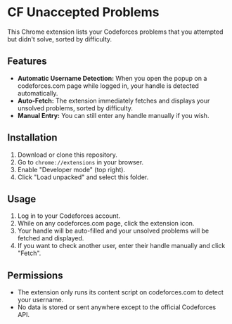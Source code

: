 # CF Unaccepted Problems

This Chrome extension lists your Codeforces problems that you attempted but didn't solve, sorted by difficulty.

## Features
- **Automatic Username Detection:** When you open the popup on a codeforces.com page while logged in, your handle is detected automatically.
- **Auto-Fetch:** The extension immediately fetches and displays your unsolved problems, sorted by difficulty.
- **Manual Entry:** You can still enter any handle manually if you wish.

## Installation
1. Download or clone this repository.
2. Go to `chrome://extensions` in your browser.
3. Enable "Developer mode" (top right).
4. Click "Load unpacked" and select this folder.

## Usage
1. Log in to your Codeforces account.
2. While on any codeforces.com page, click the extension icon.
3. Your handle will be auto-filled and your unsolved problems will be fetched and displayed.
4. If you want to check another user, enter their handle manually and click "Fetch".

## Permissions
- The extension only runs its content script on codeforces.com to detect your username.
- No data is stored or sent anywhere except to the official Codeforces API.

